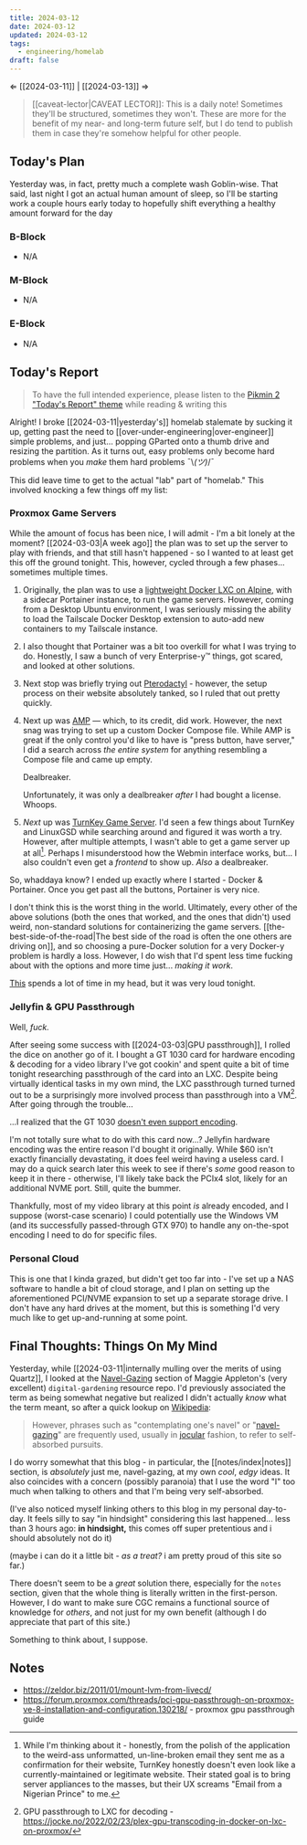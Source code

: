 ```yaml
---
title: 2024-03-12
date: 2024-03-12
updated: 2024-03-12
tags:
  - engineering/homelab
draft: false
---
```

⇐ [[2024-03-11]] | [[2024-03-13]] ⇒

> [[caveat-lector|CAVEAT LECTOR]]: This is a daily note! Sometimes they'll be structured, sometimes they won't. These are more for the benefit of my near- and long-term future self, but I do tend to publish them in case they're somehow helpful for other people.

## Today's Plan

Yesterday was, in fact, pretty much a complete wash Goblin-wise. That said, last night I got an actual human amount of sleep, so I'll be starting work a couple hours early today to hopefully shift everything a healthy amount forward for the day

### B-Block

- N/A

### M-Block

- N/A

### E-Block

- N/A

## Today's Report

> To have the full intended experience, please listen to the [Pikmin 2 "Today's Report" theme](https://www.youtube.com/watch?v=l1fCmKZnq3U&list=PLwyW5mbdZMGN8mGTqvDhsBs37SW4TkHcw&index=85) while reading & writing this


Alright! I broke [[2024-03-11|yesterday's]] homelab stalemate by sucking it up, getting past the need to [[over-under-engineering|over-engineer]] simple problems, and just... popping GParted onto a thumb drive and resizing the partition. As it turns out, easy problems only become hard problems when you *make* them hard problems ¯\\_(ツ)_/¯

This did leave time to get to the actual "lab" part of "homelab." This involved knocking a few things off my list:

### Proxmox Game Servers

While the amount of focus has been nice, I will admit - I'm a bit lonely at the moment? [[2024-03-03|A week ago]] the plan was to set up the server to play with friends, and that still hasn't happened - so I wanted to at least get this off the ground tonight. This, however, cycled through a few phases... sometimes multiple times.

1. Originally, the plan was to use a [lightweight Docker LXC on Alpine](https://tteck.github.io/Proxmox/), with a sidecar Portainer instance, to run the game servers. However, coming from a Desktop Ubuntu environment, I was seriously missing the ability to load the Tailscale Docker Desktop extension to auto-add new containers to my Tailscale instance.
2. I also thought that Portainer was a bit too overkill for what I was trying to do. Honestly, I saw a bunch of very Enterprise-y™ things, got scared, and looked at other solutions.
3. Next stop was briefly trying out [Pterodactyl](https://pterodactyl.io/) - however, the setup process on their website absolutely tanked, so I ruled that out pretty quickly.
4. Next up was [AMP](https://cubecoders.com/AMP) — which, to its credit, did work. However, the next snag was trying to set up a custom Docker Compose file. While AMP is great if the only control you'd like to have is "press button, have server," I did a search across *the entire system* for anything resembling a Compose file and came up empty.
   
   Dealbreaker.
   
   Unfortunately, it was only a dealbreaker *after* I had bought a license. Whoops.
5. *Next* up was [TurnKey Game Server](https://www.turnkeylinux.org/). I'd seen a few things about TurnKey and LinuxGSD while searching around and figured it was worth a try. However, after multiple attempts, I wasn't able to get a game server up at all[^1]. Perhaps I misunderstood how the Webmin interface works, but... I also couldn't even get a *frontend* to show up. *Also* a dealbreaker.
   
So, whaddaya know? I ended up exactly where I started - Docker & Portainer. Once you get past all the buttons, Portainer is very nice.

I don't think this is the worst thing in the world. Ultimately, every other of the above solutions (both the ones that worked, and the ones that didn't) used weird, non-standard solutions for containerizing the game servers. [[the-best-side-of-the-road|The best side of the road is often the one others are driving on]], and so choosing a pure-Docker solution for a very Docker-y problem is hardly a loss. However, I do wish that I'd spent less time fucking about with the options and more time just... *making it work*.
   
[This](https://i.kym-cdn.com/entries/icons/original/000/036/712/rakecover.jpg) spends a lot of time in my head, but it was very loud tonight.

### Jellyfin & GPU Passthrough

Well, *fuck.*

After seeing some success with [[2024-03-03|GPU passthrough]], I rolled the dice on another go of it. I bought a GT 1030 card for hardware encoding & decoding for a video library I've got cookin' and spent quite a bit of time tonight researching passthrough of the card into an LXC. Despite being virtually identical tasks in my own mind, the LXC passthrough turned turned out to be a surprisingly more involved process than passthrough into a VM[^2]. After going through the trouble...

...I realized that the GT 1030 [doesn't even support encoding](https://arc.net/l/quote/zkiphdzw).

I'm not totally sure what to do with this card now...? Jellyfin hardware encoding was the entire reason I'd bought it originally. While $60 isn't exactly financially devastating, it does feel weird having a useless card. I may do a quick search later this week to see if there's *some* good reason to keep it in there - otherwise, I'll likely take back the PCIx4 slot, likely for an additional NVME port. Still, quite the bummer.

Thankfully, most of my video library at this point *is* already encoded, and I suppose (worst-case scenario) I could potentially use the Windows VM (and its successfully passed-through GTX 970) to handle any on-the-spot encoding I need to do for specific files.

### Personal Cloud

This is one that I kinda grazed, but didn't get too far into - I've set up a NAS software to handle a bit of cloud storage, and I plan on setting up the aforementioned PCI/NVME expansion to set up a separate storage drive. I don't have any hard drives at the moment, but this is something I'd very much like to get up-and-running at some point.

## Final Thoughts: Things On My Mind

Yesterday, while [[2024-03-11|internally mulling over the merits of using Quartz]], I looked at the [Navel-Gazing](https://github.com/MaggieAppleton/digital-gardeners?tab=readme-ov-file#theory-philosophy-and-navel-gazing) section of Maggie Appleton's (very excellent) `digital-gardening` resource repo. I'd previously associated the term as being somewhat negative but realized I didn't actually *know* what the term meant, so after a quick lookup on [Wikipedia](https://en.wikipedia.org/wiki/Navel_gazing):

> However, phrases such as "contemplating one's navel" or "[navel-gazing](https://en.wiktionary.org/wiki/navel-gazing "wikt:navel-gazing")" are frequently used, usually in [jocular](https://en.wikipedia.org/wiki/Jocular "Jocular") fashion, to refer to self-absorbed pursuits.

I do worry somewhat that this blog - in particular, the [[notes/index|notes]] section, is *absolutely* just me, navel-gazing, at my own *cool*, *edgy* ideas. It also coincides with a concern (possibly paranoia) that I use the word "I" too much when talking to others and that I'm being very self-absorbed.

(I've also noticed myself linking others to this blog in my personal day-to-day. It feels silly to say "in hindsight" considering this last happened... less than 3 hours ago: **in hindsight,** this comes off super pretentious and i should absolutely not do it)

(maybe i can do it a little bit - *as a treat?* i am pretty proud of this site so far.)

There doesn't seem to be a *great* solution there, especially for the `notes` section, given that the whole thing is literally written in the first-person. However, I do want to make sure CGC remains a functional source of knowledge for *others*, and not just for my own benefit (although I do appreciate that part of this site.)

Something to think about, I suppose.

## Notes

- https://zeldor.biz/2011/01/mount-lvm-from-livecd/
- https://forum.proxmox.com/threads/pci-gpu-passthrough-on-proxmox-ve-8-installation-and-configuration.130218/ - proxmox gpu passthrough guide

[^1]: While I'm thinking about it - honestly, from the polish of the application to the weird-ass unformatted, un-line-broken email they sent me as a confirmation for their website, TurnKey honestly doesn't even look like a currently-maintained or legitimate website. Their stated goal is to bring server appliances to the masses, but their UX screams "Email from a Nigerian Prince" to me.
[^2]:   GPU passthrough to LXC for decoding - https://jocke.no/2022/02/23/plex-gpu-transcoding-in-docker-on-lxc-on-proxmox/